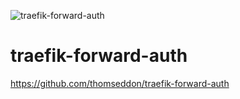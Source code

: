 ![traefik-forward-auth](https://github.com/raspbernetes/multi-arch-images/workflows/traefik-forward-auth/badge.svg)

# traefik-forward-auth

https://github.com/thomseddon/traefik-forward-auth